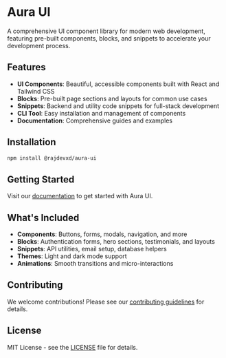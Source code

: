 # Aura UI

A comprehensive UI component library for modern web development, featuring pre-built components, blocks, and snippets to accelerate your development process.

## Features

- **UI Components**: Beautiful, accessible components built with React and Tailwind CSS
- **Blocks**: Pre-built page sections and layouts for common use cases
- **Snippets**: Backend and utility code snippets for full-stack development
- **CLI Tool**: Easy installation and management of components
- **Documentation**: Comprehensive guides and examples

## Installation

```bash
npm install @rajdevxd/aura-ui
```

## Getting Started

Visit our [documentation](https://docs.aura-ui.com) to get started with Aura UI.

## What's Included

- **Components**: Buttons, forms, modals, navigation, and more
- **Blocks**: Authentication forms, hero sections, testimonials, and layouts
- **Snippets**: API utilities, email setup, database helpers
- **Themes**: Light and dark mode support
- **Animations**: Smooth transitions and micro-interactions

## Contributing

We welcome contributions! Please see our [contributing guidelines](https://github.com/your-org/aura-ui/blob/main/CONTRIBUTING.md) for details.

## License

MIT License - see the [LICENSE](https://github.com/your-org/aura-ui/blob/main/LICENSE) file for details.
